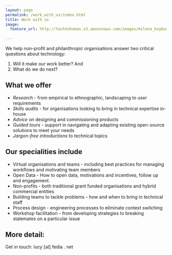 ```yaml
---
layout: page
permalink: /work_with_us/index.html
title: Work with us
image:
  feature_url: http://techtohuman.s3.amazonaws.com/images/milena_keyboard.jpg 
  
---
```


We help non-profit and philanthropic organisations answer two critical questions about technology: 

1. Will it make our work better? And 
2. What do we do next?  

## What we offer

* *Research* - from empirical to ethnographic, landscaping to user requirements 
* *Skills audits* - for organisations looking to bring in technical expertise in-house 
* *Advice* on designing and commissioning products
* *Guided tours* - support in navigating and adapting existing open-source solutions to meet your needs 
* *Jargon-free introductions* to technical topics  

## Our specialities include

* Virtual organisations and teams - including best practices for managing workflows and motivating team members
* Open Data - How to open data, motivations and incentives, follow up and engagement.
* Non-profits - both traditional grant funded organisations and hybrid commercial entities
* Building teams to tackle problems - how and when to bring in technical staff
* Process design - engineering processes to eliminate context switching  
* Workshop facilitation - from developing strategies to breaking stalemates on a particular issue

## More detail: 

Get in touch: lucy [at] fedia . net 
